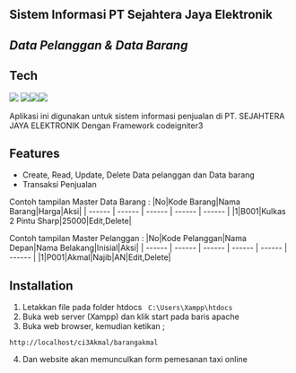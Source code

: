 ## Sistem Informasi PT  Sejahtera Jaya Elektronik
## _Data Pelanggan & Data Barang_

## Tech

![](https://img.shields.io/badge/Made%20for-VSCode-1f425f.svg)
![](https://img.shields.io/badge/HTML-239120?style=for-the-badge&logo=html5&logoColor=white
)![](https://img.shields.io/badge/Bootstrap-563D7C?style=for-the-badge&logo=bootstrap&logoColor=white)![](https://img.shields.io/badge/PHP-777BB4?style=for-the-badge&logo=php&logoColor=white)

Aplikasi ini digunakan untuk sistem informasi penjualan di PT. SEJAHTERA JAYA ELEKTRONIK Dengan Framework codeigniter3

## Features 
- Create, Read, Update, Delete Data pelanggan dan Data barang
- Transaksi Penjualan

Contoh tampilan Master Data Barang :
|No|Kode Barang|Nama Barang|Harga|Aksi| 
| ------ | ------ | ------ | ------ | ------ |
|1|B001|Kulkas 2 Pintu Sharp|25000|Edit,Delete|

Contoh tampilan Master Pelanggan :
|No|Kode Pelanggan|Nama Depan|Nama Belakang|Inisial|Aksi| 
| ------ | ------ | ------ | ------ | ------ | ------ |
|1|P001|Akmal|Najib|AN|Edit,Delete|

## Installation
1. Letakkan file pada folder htdocs ``` C:\Users\Xampp\htdocs```
2. Buka web server (Xampp) dan klik start pada baris apache
3. Buka web browser, kemudian ketikan ;
``` 
http://localhost/ci3Akmal/barangakmal
```
4. Dan website akan memunculkan form pemesanan taxi online
